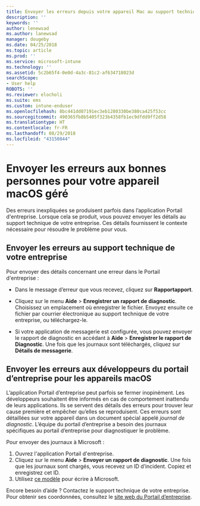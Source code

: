```yaml
---
title: Envoyer les erreurs depuis votre appareil Mac au support technique de votre entreprise | Microsoft Docs
description: ''
keywords: ''
author: lenewsad
ms.author: lanewsad
manager: dougeby
ms.date: 04/25/2018
ms.topic: article
ms.prod: ''
ms.service: microsoft-intune
ms.technology: ''
ms.assetid: 5c2b65f4-0e0d-4a3c-81c2-af634718023d
searchScope:
- User help
ROBOTS: ''
ms.reviewer: elocholi
ms.suite: ems
ms.custom: intune-enduser
ms.openlocfilehash: 8bc441dd07191ec3eb1280330be380ca425f53cc
ms.sourcegitcommit: 490365fb8b5405f323b4358fb1ec9dfdd9ff2d58
ms.translationtype: HT
ms.contentlocale: fr-FR
ms.lasthandoff: 08/29/2018
ms.locfileid: "43150844"
---
```

# <a name="submit-errors-to-the-right-people-for-your-managed-macos-device"></a>Envoyer les erreurs aux bonnes personnes pour votre appareil macOS géré

Des erreurs inexpliquées se produisent parfois dans l’application Portail d'entreprise. Lorsque cela se produit, vous pouvez envoyer les détails au support technique de votre entreprise. Ces détails fournissent le contexte nécessaire pour résoudre le problème pour vous.

## <a name="send-errors-to-your-company-support"></a>Envoyer les erreurs au support technique de votre entreprise

Pour envoyer des détails concernant une erreur dans le Portail d'entreprise :

-   Dans le message d’erreur que vous recevez, cliquez sur **Rapportapport**.

-   Cliquez sur le menu **Aide** > **Enregistrer un rapport de diagnostic**. Choisissez un emplacement où enregistrer le fichier. Envoyez ensuite ce fichier par courrier électronique au support technique de votre entreprise, ou téléchargez-le.

-   Si votre application de messagerie est configurée, vous pouvez envoyer le rapport de diagnostic en accédant à **Aide** > **Enregistrer le rapport de Diagnostic**. Une fois que les journaux sont téléchargés, cliquez sur **Détails de messagerie**.

## <a name="send-errors-to-the-company-portal-developers-for-macos-devices"></a>Envoyer les erreurs aux développeurs du portail d’entreprise pour les appareils macOS

L’application Portail d’entreprise peut parfois se fermer inopinément. Les développeurs souhaitent être informés en cas de comportement inattendu de leurs applications. Ils se servent des détails des erreurs pour trouver leur cause première et empêcher qu’elles se reproduisent. Ces erreurs sont détaillées sur votre appareil dans un document spécial appelé _journal de diagnostic_. L’équipe du portail d’entreprise a besoin des journaux spécifiques au portail d’entreprise pour diagnostiquer le problème.

Pour envoyer des journaux à Microsoft :

1.  Ouvrez l'application Portail d'entreprise.
2.  Cliquez sur le menu **Aide** > **Envoyer un rapport de diagnostic**.  Une fois que les journaux sont chargés, vous recevez un ID d’incident. Copiez et enregistrez cet ID.
3.  Utilisez <a href="mailto:IntuneCPiOSfeedback@microsoft.com?subject=My Company Portal App Closed Unexpectedly&body=Paste your incident ID and describe the incident here.">ce modèle</a> pour écrire à Microsoft.

Encore besoin d’aide ? Contactez le support technique de votre entreprise. Pour obtenir ses coordonnées, consultez le [site web du Portail d’entreprise](https://go.microsoft.com/fwlink/?linkid=2010980).
